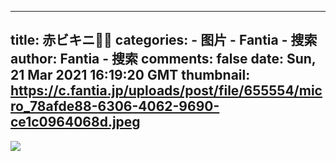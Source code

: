 
---
title: 赤ビキニ💫✨
categories: 
    - 图片
    - Fantia - 搜索
author: Fantia - 搜索
comments: false
date: Sun, 21 Mar 2021 16:19:20 GMT
thumbnail: https://c.fantia.jp/uploads/post/file/655554/micro_78afde88-6306-4062-9690-ce1c0964068d.jpeg
---

<div>   
<img src="https://c.fantia.jp/uploads/post/file/655554/micro_78afde88-6306-4062-9690-ce1c0964068d.jpeg" referrerpolicy="no-referrer">  
</div>
            